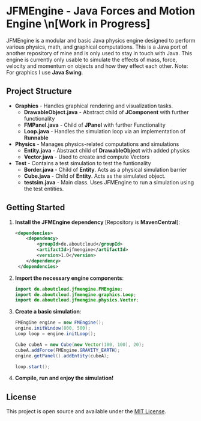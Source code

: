 # JFMEngine - **J**ava **F**orces and **M**otion Engine  \n[Work in Progress]

JFMEngine is a modular and basic Java physics engine designed to perform various physics, math, and graphical computations.
This is a Java port of another repository of mine and is only used to stay in touch with Java.
This engine is currently only usable to simulate the effects of mass, force, velocity and momentum on objects
and how they effect each other.
Note: For graphics I use **Java Swing**.

## Project Structure

- **Graphics** - Handles graphical rendering and visualization tasks.
  - **DrawableObject.java** - Abstract child of **JComponent** with further functionality
  - **FMPanel.java** - Child of **JPanel** with further Functionality
  - **Loop.java** - Handles the simulation loop via an implementation of **Runnable**
- **Physics** - Manages physics-related computations and simulations
  - **Entity.java** - Abstract child of **DrawableObject** with added physics
  - **Vector.java** - Used to create and compute Vectors
- **Test** - Contains a test simulation to test the funtionality
  - **Border.java** - Child of **Entity**. Acts as a physical simulation barrier
  - **Cube.java** - Child of **Entity**. Acts as the simulated object.
  - **testsim.java** - Main class. Uses JFMEngine to run a simulation using the test entities.

## Getting Started

1. **Install the JFMEngine dependency** [Repository is **MavenCentral**]:
   ```xml
   <dependencies>
       <dependency>
           <groupId>de.aboutcloud</groupId>
           <artifactId>jfmengine</artifactId>
           <version>1.0</version>
       </dependency>
    </dependencies>
   ```

2. **Import the necessary engine components**:
   ```java
   import de.aboutcloud.jfmengine.FMEngine;
   import de.aboutcloud.jfmengine.graphics.Loop;
   import de.aboutcloud.jfmengine.physics.Vector;
   ```
   
3. **Create a basic simulation**:
   ```java
   FMEngine engine = new FMEngine();
   engine.initWindow(800, 500);
   Loop loop = engine.initLoop();

   Cube cubeA = new Cube(new Vector(100, 100), 20);
   cubeA.addForce(FMEngine.GRAVITY_EARTH);
   engine.getPanel().addEntity(cubeA);

   loop.start();
   ```
   
4. **Compile, run and enjoy the simulation!**

## License

This project is open source and available under the [MIT License](LICENSE).
